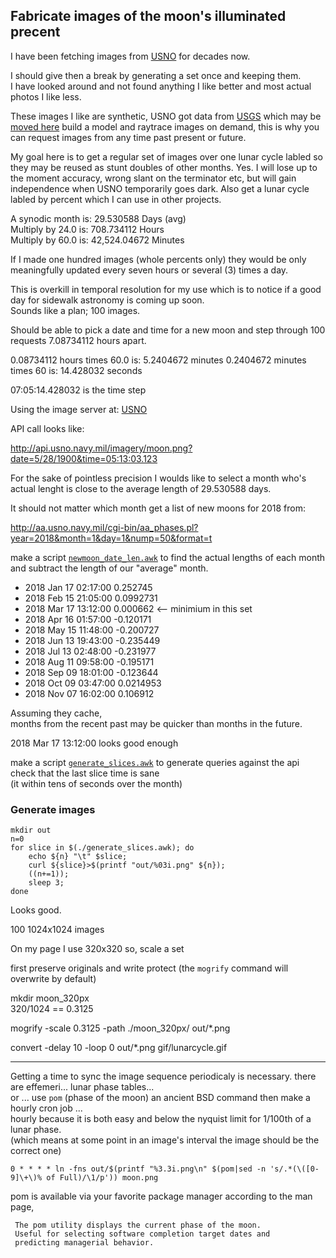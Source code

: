 
## Fabricate images of the moon's illuminated precent

I have been fetching images from [USNO](http://api.usno.navy.mil/imagery/moon.png)
for decades now.  

I should give then a break by generating a set once and keeping them.  
I have looked around and not found anything I like better and most
actual photos I like less.

These images I like are synthetic,
USNO got data from [USGS](https://pdsmaps.wr.usgs.gov/maps.html)
which may be [moved here](https://astrogeology.usgs.gov/)
build a model and raytrace images on demand, this is why you can request
images from any time past present or future.  


My goal here is to get a regular set of images over one lunar cycle
labled so they may be reused as stunt doubles of other months.
Yes.  I will lose up to the moment accuracy, wrong slant on the terminator etc,
but will gain independence when USNO temporarily goes dark.
Also get a lunar cycle labled by percent which I can use in other projects.  


A synodic month is:      29.530588 Days  (avg)  
Multiply by 24.0 is:    708.734112 Hours  
Multiply by 60.0 is: 42,524.04672  Minutes  

If I made one hundred images (whole percents only) they
would be only meaningfully updated every seven hours or
several (3) times a day.

This is overkill in temporal resolution for my use which is
to notice if a good day for sidewalk astronomy is coming up soon.  
Sounds like a plan; 100 images.

Should be able to pick a date and time for a new moon and step
through 100 requests 7.08734112 hours apart.

0.08734112 hours times 60.0 is:  5.2404672 minutes 
0.2404672 minutes times 60 is:  14.428032 seconds

07:05:14.428032 is the time step

Using the image server at: [USNO](http://aa.usno.navy.mil/data/docs/diskmap.php)

API call looks like:

   http://api.usno.navy.mil/imagery/moon.png?date=5/28/1900&time=05:13:03.123

For the sake of pointless precision I woulds like to select a month
who's actual lenght is close to the average length of 29.530588 days.

It should not matter which month
get a list of new moons for 2018 from:
 
http://aa.usno.navy.mil/cgi-bin/aa_phases.pl?year=2018&month=1&day=1&nump=50&format=t

make  a script [`newmoon_date_len.awk`](newmoon_date_len.awk)
to find the actual lengths of each month and
subtract the length of our "average" month.  

- 2018 Jan 17 02:17:00	0.252745
- 2018 Feb 15 21:05:00	0.0992731
- 2018 Mar 17 13:12:00	0.000662    <-- minimium in this set
- 2018 Apr 16 01:57:00	-0.120171
- 2018 May 15 11:48:00	-0.200727
- 2018 Jun 13 19:43:00	-0.235449
- 2018 Jul 13 02:48:00	-0.231977
- 2018 Aug 11 09:58:00	-0.195171
- 2018 Sep 09 18:01:00	-0.123644
- 2018 Oct 09 03:47:00	0.0214953
- 2018 Nov 07 16:02:00	0.106912

Assuming they cache,  
months from the recent past may be quicker than months in the future.

2018 Mar 17 13:12:00  looks good enough

make a script [`generate_slices.awk`](generate_slices.awk) 
to generate queries against the api  
check that the last slice time is sane  
(it within tens of seconds over the month)


### Generate images

    mkdir out
    n=0
    for slice in $(./generate_slices.awk); do
        echo ${n} "\t" $slice;
        curl ${slice}>$(printf "out/%03i.png" ${n});
        ((n+=1));
        sleep 3;
    done


Looks good.

100 1024x1024 images

On my page I use 320x320  so, scale a set

first preserve originals and write protect
(the `mogrify` command will overwrite by default)


mkdir moon_320px  
     320/1024  == 0.3125  

mogrify -scale 0.3125 -path ./moon_320px/  out/*.png   

convert -delay 10 -loop 0 out/*.png gif/lunarcycle.gif  


-----------------------------------------------------------------

Getting a time to sync the image sequence periodicaly is necessary.
there are effemeri... lunar phase tables...  
or ... use `pom` (phase of the moon) an ancient BSD command 
then make a hourly cron job ...   
hourly because it is both easy and below the nyquist limit for 1/100th of a lunar phase.  
(which means at some point in an image's interval the image should be the correct one)

```
0 * * * * ln -fns out/$(printf "%3.3i.png\n" $(pom|sed -n 's/.*(\([0-9]\+\)% of Full)/\1/p')) moon.png
```

pom is available via your favorite package manager
according to the man page,
 
```
 The pom utility displays the current phase of the moon.  
 Useful for selecting software completion target dates and  
 predicting managerial behavior.

```


